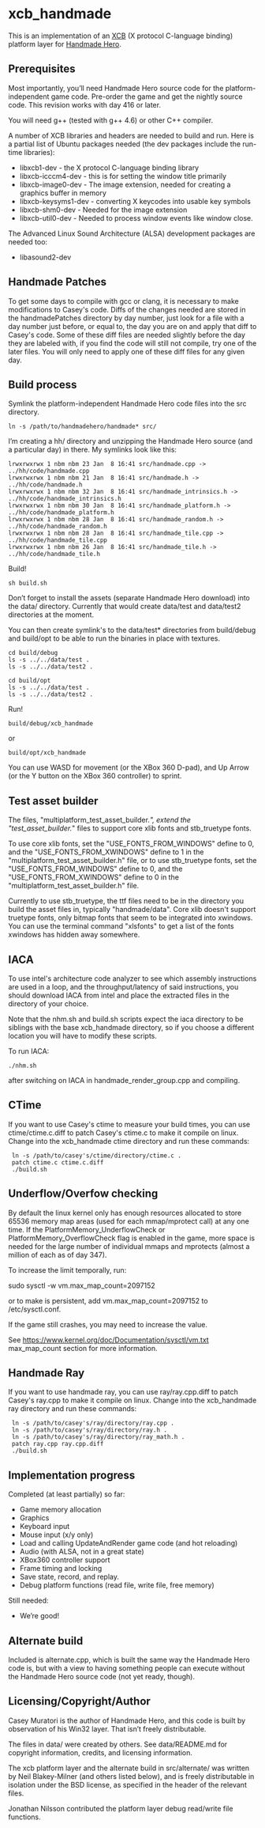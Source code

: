 xcb_handmade
============

This is an implementation of an [XCB](http://xcb.freedesktop.org/) (X protocol
C-language binding) platform layer for [Handmade Hero](http://handmadehero.org/).

Prerequisites
-------------

Most importantly, you’ll need Handmade Hero source code for the
platform-independent game code.  Pre-order the game and get the nightly source
code.  This revision works with day 416 or later.

You will need g++ (tested with g++ 4.6) or other C++ compiler.

A number of XCB libraries and headers are needed to build and run.  Here is a
partial list of Ubuntu packages needed (the dev packages include the run-time
libraries):

* libxcb1-dev - the X protocol C-language binding library
* libxcb-icccm4-dev - this is for setting the window title primarily
* libxcb-image0-dev - The image extension, needed for creating a graphics
  buffer in memory
* libxcb-keysyms1-dev - converting X keycodes into usable key symbols
* libxcb-shm0-dev - Needed for the image extension
* libxcb-util0-dev - Needed to process window events like window close.

The Advanced Linux Sound Architecture (ALSA) development packages are needed
too:

* libasound2-dev

Handmade Patches
----------------

To get some days to compile with gcc or clang, it is necessary to make
modifications to Casey's code. Diffs of the changes needed are stored in the
handmadePatches directory by day number, just look for a file with a day
number just before, or equal to, the day you are on and apply that diff to
Casey's code. Some of these diff files are needed slightly before the day
they are labeled with, if you find the code will still not compile, try one
of the later files. You will only need to apply one of these diff files for
any given day.

Build process
-------------

Symlink the platform-independent Handmade Hero code files into the src
directory.

    ln -s /path/to/handmadehero/handmade* src/

I’m creating a hh/ directory and unzipping the Handmade Hero source (and a
particular day) in there.  My symlinks look like this:


    lrwxrwxrwx 1 nbm nbm 23 Jan  8 16:41 src/handmade.cpp -> ../hh/code/handmade.cpp
    lrwxrwxrwx 1 nbm nbm 21 Jan  8 16:41 src/handmade.h -> ../hh/code/handmade.h
    lrwxrwxrwx 1 nbm nbm 32 Jan  8 16:41 src/handmade_intrinsics.h -> ../hh/code/handmade_intrinsics.h
    lrwxrwxrwx 1 nbm nbm 30 Jan  8 16:41 src/handmade_platform.h -> ../hh/code/handmade_platform.h
    lrwxrwxrwx 1 nbm nbm 28 Jan  8 16:41 src/handmade_random.h -> ../hh/code/handmade_random.h
    lrwxrwxrwx 1 nbm nbm 28 Jan  8 16:41 src/handmade_tile.cpp -> ../hh/code/handmade_tile.cpp
    lrwxrwxrwx 1 nbm nbm 26 Jan  8 16:41 src/handmade_tile.h -> ../hh/code/handmade_tile.h

Build!

    sh build.sh

Don’t forget to install the assets (separate Handmade Hero download) into the
data/ directory.  Currently that would create data/test and data/test2
directories at the moment.

You can then create symlink's to the data/test* directories from build/debug
and build/opt to be able to run the binaries in place with textures.

	cd build/debug
	ls -s ../../data/test .
	ls -s ../../data/test2 .

	cd build/opt
	ls -s ../../data/test .
	ls -s ../../data/test2 .

Run!

    build/debug/xcb_handmade

or

    build/opt/xcb_handmade


You can use WASD for movement (or the XBox 360 D-pad), and Up Arrow (or the Y
button on the XBox 360 controller) to sprint.

Test asset builder
------------------

The files, "multiplatform_test_asset_builder.*", extend the
"test_asset_builder.*" files to support core xlib fonts and stb_truetype
fonts.

To use core xlib fonts, set the "USE_FONTS_FROM_WINDOWS" define to 0, and
the "USE_FONTS_FROM_XWINDOWS" define to 1 in the
"multiplatform_test_asset_builder.h" file, or to use stb_truetype fonts,
set the "USE_FONTS_FROM_WINDOWS" define to 0, and the
"USE_FONTS_FROM_XWINDOWS" define to 0 in the
"multiplatform_test_asset_builder.h" file.

Currently to use stb_truetype, the ttf files need to be in the directory you
build the asset files in, typically "handmade/data". Core xlib doesn't
support truetype fonts, only bitmap fonts that seem to be integrated into
xwindows. You can use the terminal command "xlsfonts" to get a list of the
fonts xwindows has hidden away somewhere.

IACA
----

To use intel's architecture code analyzer to see which assembly instructions
are used in a loop, and the throughput/latency of said instructions, you should 
download IACA from intel and place the extracted files in the directory of 
your choice.

Note that the nhm.sh and build.sh scripts expect the iaca directory to be 
siblings with the base xcb_handmade directory, so if you choose a different 
location you will have to modify these scripts.

To run IACA:

    ./nhm.sh

after switching on IACA in handmade_render_group.cpp and compiling.

CTime
-----

If you want to use Casey's ctime to measure your build times, you can use
ctime/ctime.c.diff to patch Casey's ctime.c to make it compile on linux.
Change into the xcb_handmade ctime directory and run these commands:

     ln -s /path/to/casey's/ctime/directory/ctime.c .
     patch ctime.c ctime.c.diff
     ./build.sh

Underflow/Overfow checking
--------------------------

By default the linux kernel only has enough resources allocated to store
65536 memory map areas (used for each mmap/mprotect call) at any one
time. If the PlatformMemory_UnderflowCheck or PlatformMemory_OverflowCheck
flag is enabled in the game, more space is needed for the large number of
individual mmaps and mprotects (almost a million of each as of day 347).

To increase the limit temporally, run:

   sudo sysctl -w vm.max_map_count=2097152

or to make is persistent, add vm.max_map_count=2097152 to /etc/sysctl.conf.

If the game still crashes, you may need to increase the value.

See https://www.kernel.org/doc/Documentation/sysctl/vm.txt max_map_count
section for more information.

Handmade Ray
------------

If you want to use handmade ray, you can use ray/ray.cpp.diff to patch Casey's
ray.cpp to make it compile on linux.
Change into the xcb_handmade ray directory and run these commands:

     ln -s /path/to/casey's/ray/directory/ray.cpp .
     ln -s /path/to/casey's/ray/directory/ray.h .
     ln -s /path/to/casey's/ray/directory/ray_math.h .
     patch ray.cpp ray.cpp.diff
     ./build.sh

Implementation progress
-----------------------

Completed (at least partially) so far:

* Game memory allocation
* Graphics
* Keyboard input
* Mouse input (x/y only)
* Load and calling UpdateAndRender game code (and hot reloading)
* Audio (with ALSA, not in a great state)
* XBox360 controller support
* Frame timing and locking
* Save state, record, and replay.
* Debug platform functions (read file, write file, free memory)

Still needed:

* We’re good!

Alternate build
---------------

Included is alternate.cpp, which is built the same way the Handmade Hero code
is, but with a view to having something people can execute without the
Handmade Hero source code (not yet ready, though).

Licensing/Copyright/Author
--------------------------

Casey Muratori is the author of Handmade Hero, and this code is built by
observation of his Win32 layer.  That isn’t freely distributable.

The files in data/ were created by others.  See data/README.md for copyright
information, credits, and licensing information.

The xcb platform layer and the alternate build in src/alternate/ was written by
Neil Blakey-Milner (and others listed below), and is freely distributable in
isolation under the BSD license, as specified in the header of the relevant
files.

Jonathan Nilsson contributed the platform layer debug read/write file
functions.
